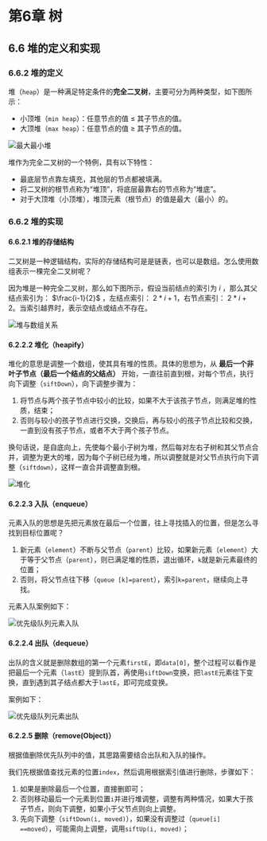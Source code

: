 # 第6章 树

## 6.6 堆的定义和实现

### 6.6.2 堆的定义

堆（`heap`）是一种满足特定条件的**完全二叉树**，主要可分为两种类型，如下图所示：

+ 小顶堆（`min heap`）：任意节点的值 $\leq$ 其子节点的值。
+ 大顶堆（`max heap`）：任意节点的值 $\geq$ 其子节点的值。

![最大最小堆](../../../src/main/resources/images/max_min_heap.jpg)

堆作为完全二叉树的一个特例，具有以下特性：

+ 最底层节点靠左填充，其他层的节点都被填满。
+ 将二叉树的根节点称为“堆顶”，将底层最靠右的节点称为“堆底”。
+ 对于大顶堆（小顶堆），堆顶元素（根节点）的值是最大（最小）的。

### 6.6.2 堆的实现

#### 6.6.2.1 堆的存储结构

二叉树是一种逻辑结构，实际的存储结构可是是链表，也可以是数组。怎么使用数组表示一棵完全二叉树呢？

因为堆是一种完全二叉树，那么如下图所示，假设当前结点的索引为 $i$ ，那么其父结点索引为： $\frac{i-1}{2}$ ，左结点索引： $2*i+1$，右节点索引： $2*i+2$。当索引越界时，表示空结点或结点不存在。

![堆与数组关系](../../../src/main/resources/images/heap_array.jpg)

#### 6.2.2.2 堆化（heapify）

堆化的意思是调整一个数组，使其具有堆的性质。具体的思想为，从 **最后一个非叶子节点（最后一个结点的父结点）** 开始，一直往前直到根，对每个节点，执行向下调整（`siftDown`），向下调整步骤为：

1. 将节点与两个孩子节点中较小的比较，如果不大于该孩子节点，则满足堆的性质，结束；
2. 否则与较小的孩子节点进行交换，交换后，再与较小的孩子节点比较和交换，一直到没有孩子节点，或者不大于两个孩子节点。

换句话说，是自底向上，先使每个最小子树为堆，然后每对左右子树和其父节点合并，调整为更大的堆，因为每个子树已经为堆，所以调整就是对父节点执行向下调整（`siftdown`），这样一直合并调整直到根。

![堆化](../../../src/main/resources/images/heap_heapify.jpg)

#### 6.2.2.3 入队（enqueue）

元素入队的思想是先把元素放在最后一个位置，往上寻找插入的位置，但是怎么寻找到目标位置呢？

1. 新元素（`element`）不断与父节点（`parent`）比较，如果新元素（`element`）大于等于父节点（`parent`），则已满足堆的性质，退出循环，`k`就是新元素最终的位置；
2. 否则，将父节点往下移（`queue [k]=parent`），索引`k=parent`，继续向上寻找。

元素入队案例如下：

![优先级队列元素入队](../../../src/main/resources/images/heap_priority_queue_enqueue.jpg)

#### 6.2.2.4 出队（dequeue）

出队的含义就是删除数组的第一个元素`firstE`，即`data[0]`，整个过程可以看作是把最后一个元素（`lastE`）提到队首，再使用`siftDown`变换，把`lastE`元素往下变换，直到遇到其子结点都大于`lastE`，即可完成变换。

案例如下：

![优先级队列元素出队](../../../src/main/resources/images/heap_priority_queue_dequeue.jpg)

#### 6.2.2.5 删除（remove(Object)）

根据值删除优先队列中的值，其思路需要结合出队和入队的操作。

我们先根据值查找元素的位置`index`，然后调用根据索引值进行删除，步骤如下：

1. 如果是删除最后一个位置，直接删即可；
2. 否则移动最后一个元素到位置`i`并进行堆调整，调整有两种情况，如果大于孩子节点，则向下调整，如果小于父节点则向上调整。
3. 先向下调整（`siftDown(i, moved)`），如果没有调整过（`queue[i] ==moved`），可能需向上调整，调用`siftUp(i, moved)`；
